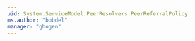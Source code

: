 ```yaml
---
uid: System.ServiceModel.PeerResolvers.PeerReferralPolicy
ms.author: "bobdel"
manager: "ghogen"
---
```

